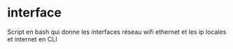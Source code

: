 # interface
Script en bash qui donne les interfaces réseau wifi ethernet et les ip locales et internet en CLI
